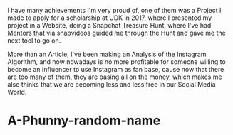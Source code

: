 I have many achievements I'm very proud of, one of them was a Project I made to apply for a scholarship at UDK in 2017, where I presented my project in a Website, doing a Snapchat Treasure Hunt, where I've had Mentors that via snapvideos guided me through the Hunt and gave me the next tool to go on.

More than an Article, I've been making an Analysis of the Instagram Algorithm, and how nowadays is no more profitable for someone willing to become an Influencer to use Instagram as fan base, cause now that there are too many of them, they are basing all on the money, which makes me also thinks that we are becoming less and less free in our Social Media World.
# A-Phunny-random-name
